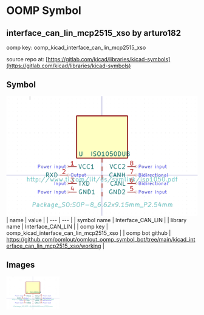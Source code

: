 # OOMP Symbol  
## interface_can_lin_mcp2515_xso  by arturo182  
  
oomp key: oomp_kicad_interface_can_lin_mcp2515_xso  
  
source repo at: [https://gitlab.com/kicad/libraries/kicad-symbols](https://gitlab.com/kicad/libraries/kicad-symbols)  
## Symbol  
  
[![working.png](working_600.png)](working.png)  
| name | value | 
| --- | --- | 
| symbol name | Interface_CAN_LIN | 
| library name | Interface_CAN_LIN | 
| oomp key | oomp_kicad_interface_can_lin_mcp2515_xso | 
| oomp bot github | https://github.com/oomlout/oomlout_oomp_symbol_bot/tree/main/kicad_interface_can_lin_mcp2515_xso/working | 
## Images  
  
[![working.png](working_140.png)](working.png)  

